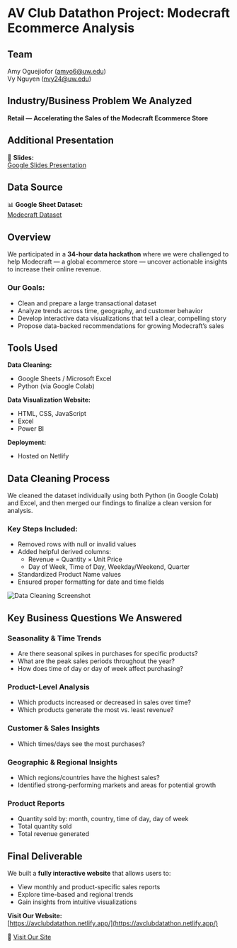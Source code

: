 # AV Club Datathon Project: Modecraft Ecommerce Analysis

## Team
Amy Oguejiofor (amyo6@uw.edu)  
Vy Nguyen (nvy24@uw.edu)

## Industry/Business Problem We Analyzed
**Retail — Accelerating the Sales of the Modecraft Ecommerce Store**


## Additional Presentation
🔗 **Slides:**  
[Google Slides Presentation](https://docs.google.com/presentation/d/1yDQcFMRH7naa-LOqvFEFqCYHMODQoQ8TQbU729rOLCI/edit?usp=sharing)


## Data Source
📊 **Google Sheet Dataset:**  
[Modecraft Dataset](https://docs.google.com/spreadsheets/d/14JpdZtBkG8mJtfRjrk01R-sQ1WPGgLJXKzZThHx-Zi8/edit?usp=sharing)


## Overview
We participated in a **34-hour data hackathon** where we were challenged to help Modecraft — a global ecommerce store — uncover actionable insights to increase their online revenue.

### Our Goals:
- Clean and prepare a large transactional dataset  
- Analyze trends across time, geography, and customer behavior  
- Develop interactive data visualizations that tell a clear, compelling story  
- Propose data-backed recommendations for growing Modecraft’s sales

## Tools Used

**Data Cleaning:**
- Google Sheets / Microsoft Excel  
- Python (via Google Colab)

**Data Visualization Website:**
- HTML, CSS, JavaScript  
- Excel  
- Power BI  

**Deployment:**  
- Hosted on Netlify


## Data Cleaning Process
We cleaned the dataset individually using both Python (in Google Colab) and Excel, and then merged our findings to finalize a clean version for analysis.  

### Key Steps Included:
- Removed rows with null or invalid values  
- Added helpful derived columns:
  - Revenue = Quantity × Unit Price
  - Day of Week, Time of Day, Weekday/Weekend, Quarter  
- Standardized Product Name values  
- Ensured proper formatting for date and time fields

![Data Cleaning Screenshot](https://github.com/user-attachments/assets/7bbaffd4-e8e0-4f07-9f01-8f08343cf4b9)

## Key Business Questions We Answered

### Seasonality & Time Trends
- Are there seasonal spikes in purchases for specific products?  
- What are the peak sales periods throughout the year?  
- How does time of day or day of week affect purchasing?

### Product-Level Analysis
- Which products increased or decreased in sales over time?  
- Which products generate the most vs. least revenue?

### Customer & Sales Insights
- Which times/days see the most purchases?

### Geographic & Regional Insights
- Which regions/countries have the highest sales?  
- Identified strong-performing markets and areas for potential growth

### Product Reports
- Quantity sold by: month, country, time of day, day of week  
- Total quantity sold  
- Total revenue generated


## Final Deliverable
We built a **fully interactive website** that allows users to:
- View monthly and product-specific sales reports  
- Explore time-based and regional trends  
- Gain insights from intuitive visualizations

**Visit Our Website:**  
[https://avclubdatathon.netlify.app/](https://avclubdatathon.netlify.app/)


🔗 [Visit Our Site](https://avclubdatathon.netlify.app/) 
